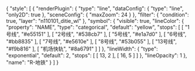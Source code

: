 {
  "style": [
    {
      "renderPlugin": {
        "type": "line",
        "dataConfig": {
          "type": "line",
          "only2D": true
        },
        "sceneConfig": {
          "maxZoom": 24
        }
      },
      "filter": {
        "condition": true,
        "layer": "n110101_ditie_wl"
      },
      "symbol": {
        "visible": true,
        "lineColor": {
          "property": "NAME",
          "type": "categorical",
          "default": "yellow",
          "stops": [
            [
              "1号线",
              "#e55151"
            ],
            [
              "2号线",
              "#538cb7"
            ],
            [
              "5号线",
              "#e1a7d0"
            ],
            [
              "6号线",
              "#bb8835"
            ],
            [
              "7号线",
              "#e5610e"
            ],
            [
              "8号线",
              "#53b055"
            ],
            [
              "13号线",
              "#f9b816"
            ],
            [
              "机场快轨",
              "#8a6791"
            ]
          ]
        },
        "lineWidth": {
          "type": "exponential",
          "default": 2,
          "stops": [
            [
              13,
              2
            ],
            [
              16,
              5
            ]
          ]
        },
        "lineOpacity": 1
      },
      "name": "R-地铁"
    }
  ]
}
